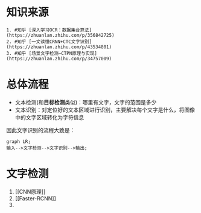 
# 知识来源
```ad-info
1. #知乎 [深入学习OCR：数据集合算法](https://zhuanlan.zhihu.com/p/356842725)
2. #知乎 [一文读懂CRNN+CTC文字识别](https://zhuanlan.zhihu.com/p/43534801)
3. #知乎 [场景文字检测—CTPN原理与实现](https://zhuanlan.zhihu.com/p/34757009)
```

# 总体流程

- 文本检测(和**目标检测**类似)：哪里有文字，文字的范围是多少
- 文本识别：对定位好的文本区域进行识别，主要解决每个文字是什么，将图像中的文字区域转化为字符信息

因此文字识别的流程大致是：
```mermaid
graph LR;
输入-->文字检测-->文字识别-->输出;
```

# 文字检测

1. [[CNN原理]]
2. [[Faster-RCNN]]
3. 

